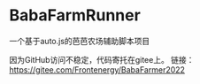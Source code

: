 # BabaFarmRunner
一个基于auto.js的芭芭农场辅助脚本项目

因为GitHub访问不稳定，代码寄托在gitee上。
链接：
https://gitee.com/Frontenergy/BabaFarmer2022
